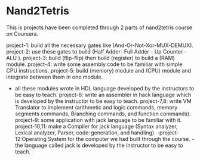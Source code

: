 # Nand2Tetris
This is projects have been completed through 2 parts of nand2tetris course on Coursera.

project-1: build all the necessary gates like (And-Or-Not-Xor-MUX-DEMUX).
project-2: use these gates to build (Half Adder- Full Adder - Up Counter - ALU ).
project-3: build (flip-flip) then build (register) to build a (RAM) module.
project-4: write some assembly code to be familiar with simple CPU instructions.
project-5: build (memory) module and (CPU) module and integrate between them in one module.
- all these modules wrote in HDL language developed by the instructors to be easy to teach.
project-6: write an assembler in hack language which is developed by the instructor to be easy to teach.
project-7,8: write VM Translator to implement (arithmetic and logic commands, memory segments commands, Branching commands, and function commands).
project-9: some application with jack language to be familiar with it.
project-10,11: make a Compiler for jack language (Syntax analyzer, Lexical analyzer, Parser, code-generation, and handling).
-project-12:Operating System for the computer we had built through the course.
-the language called jack is developed by the instructor to be easy to teach.
